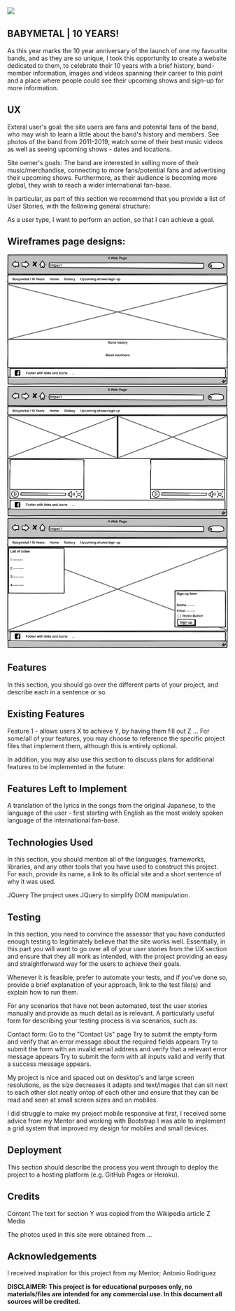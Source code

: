 <img src="https://preview.redd.it/3dg8fywxr9s51.png?width=1153&format=png&auto=webp&s=2352e77137b24e578983b18c51b5f7675e860413" style="margin: 0;">

## BABYMETAL | 10 YEARS!
As this year marks the 10 year anniversary of the launch of one my favourite bands, and as they are so unique, I took this opportunity to create a website dedicated to them, to celebrate their 10 years with a brief history, band-member information, images and videos spanning their career to this point and a place where people could see their upcoming shows and sign-up for more information. 

## UX

Exteral user's goal: the site users are fans and potenital fans of the band, who may wish to learn a little about the band's history and members. See photos of the band from 2011-2019, watch some of their best music videos as well as seeing upcoming shows - dates and locations. 

Site owner's goals: The band are interested in selling more of their music/merchandise, connecting to more fans/potential fans and advertising their upcoming shows. Furthermore, as their audience is becoming more global, they wish to reach a wider international fan-base.

In particular, as part of this section we recommend that you provide a list of User Stories, with the following general structure:

As a user type, I want to perform an action, so that I can achieve a goal.

## Wireframes page designs:
<img src="wireframes/home.png" style="margin: 0;">
<img src="wireframes/gallery.png" style="margin: 0;">
<img src="wireframes/upcoming-shows.png" style="margin: 0;">

## Features

In this section, you should go over the different parts of your project, and describe each in a sentence or so.

## Existing Features

Feature 1 - allows users X to achieve Y, by having them fill out Z
...
For some/all of your features, you may choose to reference the specific project files that implement them, although this is entirely optional.

In addition, you may also use this section to discuss plans for additional features to be implemented in the future:

## Features Left to Implement

A translation of the lyrics in the songs from the original Japanese, to the language of the user - first starting with English as the most widely spoken language of the international fan-base.

## Technologies Used

In this section, you should mention all of the languages, frameworks, libraries, and any other tools that you have used to construct this project. For each, provide its name, a link to its official site and a short sentence of why it was used.

JQuery
The project uses JQuery to simplify DOM manipulation.

## Testing

In this section, you need to convince the assessor that you have conducted enough testing to legitimately believe that the site works well. Essentially, in this part you will want to go over all of your user stories from the UX section and ensure that they all work as intended, with the project providing an easy and straightforward way for the users to achieve their goals.

Whenever it is feasible, prefer to automate your tests, and if you've done so, provide a brief explanation of your approach, link to the test file(s) and explain how to run them.

For any scenarios that have not been automated, test the user stories manually and provide as much detail as is relevant. A particularly useful form for describing your testing process is via scenarios, such as:

Contact form:
Go to the "Contact Us" page
Try to submit the empty form and verify that an error message about the required fields appears
Try to submit the form with an invalid email address and verify that a relevant error message appears
Try to submit the form with all inputs valid and verify that a success message appears.

My project is nice and spaced out on desktop's and large screen resolutions, as the size decreases it adapts and text/images that can sit next to each other slot neatly ontop of each other and ensure that they can be read and seen at small screen sizes and on mobiles.

I did struggle to make my project mobile responsive at first, I received some advice from my Mentor and working with Bootstrap I was able to implement a grid system that improved my design for mobiles and small devices.

## Deployment

This section should describe the process you went through to deploy the project to a hosting platform (e.g. GitHub Pages or Heroku).


## Credits

Content
The text for section Y was copied from the Wikipedia article Z
Media

The photos used in this site were obtained from ...

## Acknowledgements

I received inspiration for this project from my Mentor; Antonio Rodriguez

**DISCLAIMER: This project is for educational purposes only, no materials/files are intended for any commercial use. In this document all sources will be credited.**
